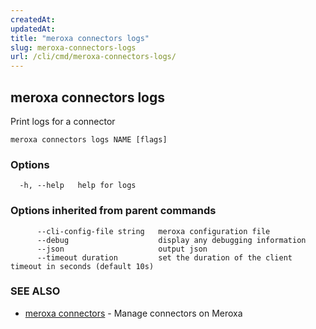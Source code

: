 ```yaml
---
createdAt: 
updatedAt: 
title: "meroxa connectors logs"
slug: meroxa-connectors-logs
url: /cli/cmd/meroxa-connectors-logs/
---
```

## meroxa connectors logs

Print logs for a connector

```
meroxa connectors logs NAME [flags]
```

### Options

```
  -h, --help   help for logs
```

### Options inherited from parent commands

```
      --cli-config-file string   meroxa configuration file
      --debug                    display any debugging information
      --json                     output json
      --timeout duration         set the duration of the client timeout in seconds (default 10s)
```

### SEE ALSO

* [meroxa connectors](/cli/cmd/meroxa-connectors/)	 - Manage connectors on Meroxa

